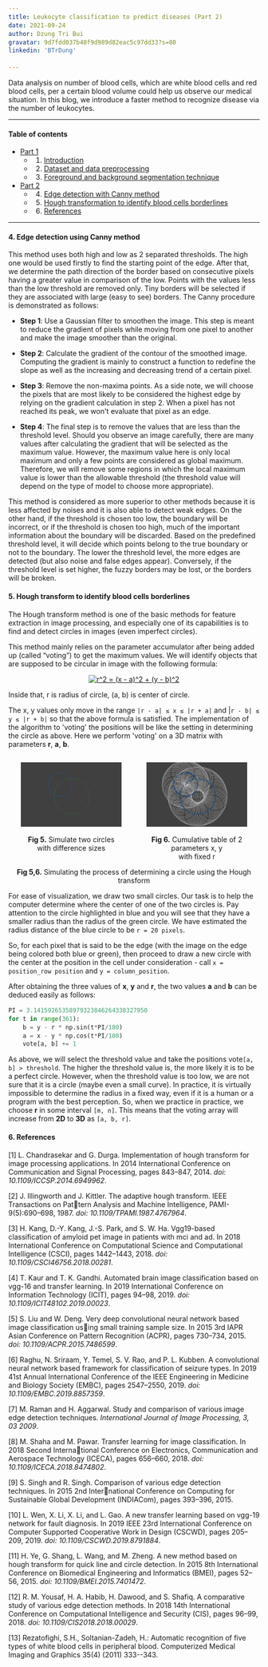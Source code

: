 ```yaml
---
title: Leukocyte classification to predict diseases (Part 2)
date: 2021-09-24
author: Dzung Tri Bui 
gravatar: 9d7fdd037b40f9d989d82eac5c97dd33?s=80 
linkedin: 'BTrDung'

---
```

Data analysis on number of blood cells, which are white blood cells and red blood cells, per a certain blood volume could help us observe our medical situation. In this blog, we introduce a faster method to recognize disease via the number of leukocytes.

---
#### Table of contents
- [Part 1](https://ngctnnnn.github.io/posts/CNN-for-leukocyte-prediction.html)
    - 1. [Introduction](#1-introduction)
    - 2. [Dataset and data preprocessing](#2-dataset-and-data-preprocessing)
    - 3. [Foreground and background segmentation technique](#3-foreground-and-background-segmentation-technique)            
- [Part 2](https://ngctnnnn.github.io/posts/CNN-for-leukocyte-prediction-2.html)
    - 4. [Edge detection with Canny method](#4-edge-detection-with-Canny-method)
    - 5. [Hough transformation to identify blood cells borderlines](#5-hough)
    - 6. [References](#6-references)
---

#### 4. Edge detection using Canny method

This method uses both high and low as 2 separated thresholds. The high one would be used firstly to find the starting point of the edge. After that, we determine the path direction of the border based on consecutive pixels having a greater value in comparison of the low. Points with the values less than the low threshold are removed only. Tiny borders will be selected if they are associated with large (easy to see) borders. The Canny procedure is demonstrated as follows:

- **Step 1**: Use a Gaussian filter to smoothen the image. This step is meant to reduce the gradient of pixels while moving from one pixel to another and make the image smoother than the original.

- **Step 2**: Calculate the gradient of the contour of the smoothed image. Computing the gradient is mainly to construct a function to redefine the slope as well as the increasing and decreasing trend of a certain pixel.

- **Step 3**: Remove the non-maxima points. As a side note, we will choose the pixels that are most likely to be considered the highest edge by relying on the gradient calculation in step 2. When a pixel has not reached its peak, we won't evaluate that pixel as an edge.

- **Step 4**: The final step is to remove the values that are less than the threshold level. Should you observe an image carefully, there are many values after calculating the gradient that will be selected as the maximum value. However, the maximum value here is only local maximum and only a few points are considered as global maximum. Therefore, we will remove some regions in which the local maximum value is lower than the allowable threshold (the threshold value will depend on the type of model to choose more appropriate).

This method is considered as more superior to other methods because it is less affected by noises and it is also able to detect weak edges. On the other hand, if the threshold is chosen too low, the boundary will be incorrect, or if the threshold is chosen too high, much of the important information about the boundary will be discarded. Based on the predefined threshold level, it will decide which points belong to the true boundary or not to the boundary. The lower the threshold level, the more edges are detected (but also noise and false edges appear). Conversely, if the threshold level is set higher, the fuzzy borders may be lost, or the borders will be broken.

#### 5. Hough transform to identify blood cells borderlines    

The Hough transform method is one of the basic methods for feature extraction in image processing, and especially one of its capabilities is to find and detect circles in images (even imperfect circles).

This method mainly relies on the parameter accumulator after being added up (called “voting”) to get the maximum values. We will identify objects that are supposed to be circular in image with the following formula:

<!-- TODO: INSERT formula -->
<p align="center">
<a href="https://www.codecogs.com/eqnedit.php?latex=\dpi{150}&space;r^2&space;=&space;(x&space;-&space;a)^2&space;&plus;&space;(y&space;-&space;b)^2" target="_blank"><img src="https://latex.codecogs.com/gif.latex?\dpi{150}&space;r^2&space;=&space;(x&space;-&space;a)^2&space;&plus;&space;(y&space;-&space;b)^2" title="r^2 = (x - a)^2 + (y - b)^2" /></a>
</p>

Inside that, r is radius of circle, (a, b) is center of circle.

The x, y values only move in the range `|r - a| ≤ x ≤ |r + a|` and |`r - b| ≤ y ≤ |r + b|` so that the above formula is satisfied. The implementation of the algorithm to 'voting' the positions will be like the setting in determining the circle as above. Here we perform 'voting' on a 3D matrix with parameters **r**, **a**, **b**.

<div align='center' id='banner' style='display: flex; justify-content: space-between'>
  <div>
    <p align="center">
      <img width=80% src="/CircleHoughTransform1.png" alt="Simulate two circles with difference sizes">
      <div align ='center'>
        <figcaption>
        <b>Fig 5.</b>  
        Simulate two circles 
        </figcaption> 
        <figcaption>with difference sizes</figcaption>
      </div>
    </p>
  </div>
  <div>
    <p align="center">
      <img width=80% src="/CircleHoughTransform2.png" alt="Cumulative table of 2 parameters x, y with fixed r">
      <div align ='center'>
        <figcaption>
        <b>Fig 6.</b> Cumulative table of 2 parameters x, y
        </figcaption> 
        <figcaption> with fixed r</figcaption>
      </div>
    </p>
  </div>
</div>
<div align='center'>
<b>Fig 5,6.</b> Simulating the process of determining a circle using the Hough transform
</div>



For ease of visualization, we draw two small circles. Our task is to help the computer determine where the center of one of the two circles is. Pay attention to the circle highlighted in blue and you will see that they have a smaller radius than the radius of the green circle. We have estimated the radius distance of the blue circle to be `r = 20 pixels`.     

So, for each pixel that is said to be the edge (with the image on the edge being colored both blue or green), then proceed to draw a new circle with the center at the position in the cell under consideration - call `x = position_row position` and `y = column_position`.    

After obtaining the three values of **x**, **y** and **r**, the two values **a** and **b** can be deduced easily as follows:

```python
PI = 3.14159265358979323846264338327950
for t in range(361): 
    b = y - r * np.sin(t*PI/180) 
    a = x - y * np.cos(t*PI/180) 
    vote[a, b] += 1 
```
As above, we will select the threshold value and take the positions vote`[a, b] > threshold`. The higher the threshold value is, the more likely it is to be a perfect circle. However, when the threshold value is too low, we are not sure that it is a circle (maybe even a small curve). In practice, it is virtually impossible to determine the radius in a fixed way, even if it is a human or a program with the best perception. So, when we practice in practice, we choose **r** in some interval `[m, n]`.
This means that the voting array will increase from **2D** to **3D** as `[a, b, r]`.

#### 6. References
[1] L. Chandrasekar and G. Durga. Implementation of hough transform for image processing applications. In 2014 International Conference on Communication and Signal Processing, pages 843–847, 2014. *doi: 10.1109/ICCSP.2014.6949962*.    

[2] J. Illingworth and J. Kittler. The adaptive hough transform. IEEE Transactions on Pattern Analysis and Machine Intelligence, PAMI-9(5):690–698, 1987. *doi: 10.1109/TPAMI.1987.4767964*.      

[3] H. Kang, D.-Y. Kang, J.-S. Park, and S. W. Ha. Vgg19-based classification of amyloid pet image in patients with mci and ad. In 2018 International Conference on Computational Science and Computational Intelligence (CSCI), pages 1442–1443, 2018. *doi: 10.1109/CSCI46756.2018.00281*.     

[4] T. Kaur and T. K. Gandhi. Automated brain image classification based on vgg-16 and transfer learning. In 2019 International Conference on Information Technology (ICIT), pages 94–98, 2019. *doi: 10.1109/ICIT48102.2019.00023*.    

[5] S. Liu and W. Deng. Very deep convolutional neural network based image classification using small training sample size. In 2015 3rd IAPR Asian Conference on Pattern Recognition (ACPR), pages 730–734, 2015. *doi: 10.1109/ACPR.2015.7486599*.      

[6] Raghu, N. Sriraam, Y. Temel, S. V. Rao, and P. L. Kubben. A convolutional neural network based framework for classification of seizure types. In 2019 41st Annual International Conference of the IEEE Engineering in Medicine and Biology Society (EMBC), pages 2547–2550, 2019. *doi: 10.1109/EMBC.2019.8857359*.      

[7] M. Raman and H. Aggarwal. Study and comparison of various image edge detection techniques. *International Journal of Image Processing, 3, 03 2009*.    

[8] M. Shaha and M. Pawar. Transfer learning for image classification. In 2018 Second International Conference on Electronics, Communication and Aerospace Technology (ICECA), pages 656–660, 2018. *doi: 10.1109/ICECA.2018.8474802*.      

[9] S. Singh and R. Singh. Comparison of various edge detection techniques. In 2015 2nd International Conference on Computing for Sustainable Global Development (INDIACom), pages 393–396, 2015.      

[10] L. Wen, X. Li, X. Li, and L. Gao. A new transfer learning based on vgg-19 network for fault diagnosis. In 2019 IEEE 23rd International Conference on Computer Supported Cooperative Work in Design (CSCWD), pages 205–209, 2019. *doi: 10.1109/CSCWD.2019.8791884*.     

[11] H. Ye, G. Shang, L. Wang, and M. Zheng. A new method based on hough transform for quick line and circle detection. In 2015 8th International Conference on Biomedical Engineering and Informatics (BMEI), pages 52–56, 2015. *doi: 10.1109/BMEI.2015.7401472*.         

[12] R. M. Yousaf, H. A. Habib, H. Dawood, and S. Shafiq. A comparative study of various edge detection methods. In 2018 14th International Conference on Computational Intelligence and Security (CIS), pages 96–99, 2018. *doi: 10.1109/CIS2018.2018.00029*.      

[13] Rezatofighi, S.H., Soltanian-Zadeh, H.: Automatic recognition of  five types of white blood cells in peripheral blood. Computerized Medical Imaging and Graphics 35(4) (2011) 333--343.    